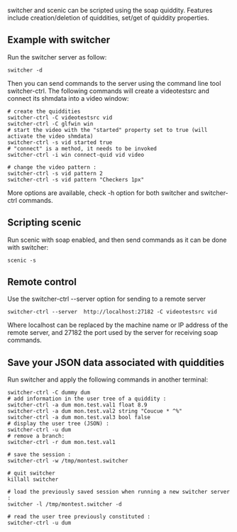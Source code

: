 switcher and scenic can be scripted using the soap quiddity. Features include creation/deletion of quiddities, set/get of quiddity properties.

## Example with switcher

Run the switcher server as follow:
```
switcher -d
```

Then you can send commands to the server using the command line tool switcher-ctrl. The following commands will create a videotestsrc and connect its shmdata into a video window:
```
# create the quiddities
switcher-ctrl -C videotestsrc vid
switcher-ctrl -C glfwin win
# start the video with the "started" property set to true (will activate the video shmdata)
switcher-ctrl -s vid started true
# "connect" is a method, it needs to be invoked
switcher-ctrl -i win connect-quid vid video

# change the video pattern :
switcher-ctrl -s vid pattern 2
switcher-ctrl -s vid pattern "Checkers 1px"
```

More options are available, check -h option for both switcher and switcher-ctrl commands.

## Scripting scenic

Run scenic with soap enabled, and then send commands as it can be done with switcher: 
```
scenic -s
```

## Remote control

Use the switcher-ctrl --server option for sending to a remote server
```
switcher-ctrl --server  http://localhost:27182 -C videotestsrc vid
```

Where localhost can be replaced by the machine name or IP address of the remote server, and 27182 the port used by the server for receiving soap commands.

## Save your JSON data associated with quiddities
Run switcher and apply the following commands in another terminal: 
```
switcher-ctrl -C dummy dum
# add information in the user tree of a quiddity :
switcher-ctrl -a dum mon.test.val1 float 8.9
switcher-ctrl -a dum mon.test.val2 string "Coucue * ^%"
switcher-ctrl -a dum mon.test.val3 bool false
# display the user tree (JSON) :
switcher-ctrl -u dum
# remove a branch:
switcher-ctrl -r dum mon.test.val1
 
# save the session :
switcher-ctrl -w /tmp/montest.switcher
 
# quit switcher
killall switcher
 
# load the previously saved session when running a new switcher server :
switcher -l /tmp/montest.switcher -d
 
# read the user tree previously constituted :
switcher-ctrl -u dum
```
